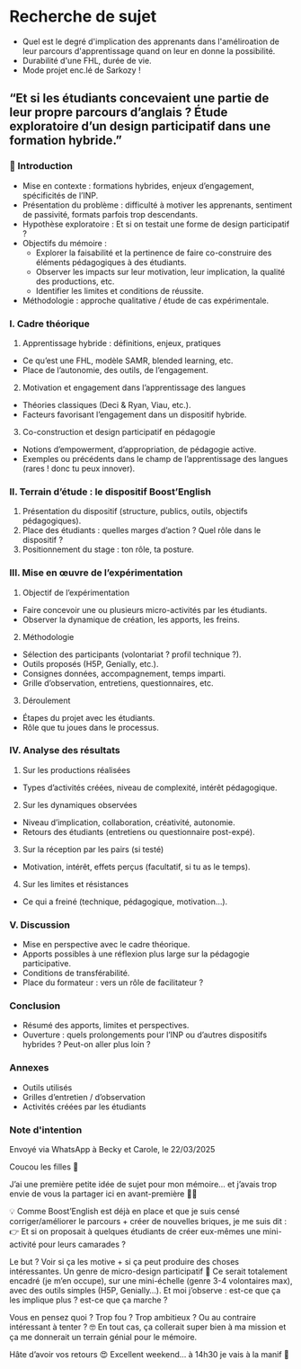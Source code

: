 # Recherche de sujet

- Quel est le degré d'implication des apprenants dans l'améliroation de leur parcours d'apprentissage quand on leur en donne la possibilité.
- Durabilité d'une FHL, durée de vie.
- Mode projet enc.lé de Sarkozy !



## “Et si les étudiants concevaient une partie de leur propre parcours d’anglais ? Étude exploratoire d’un design participatif dans une formation hybride.”

### 📍 Introduction

- Mise en contexte : formations hybrides, enjeux d’engagement, spécificités de l’INP.
- Présentation du problème : difficulté à motiver les apprenants, sentiment de passivité, formats parfois trop descendants.
- Hypothèse exploratoire : Et si on testait une forme de design participatif ?
- Objectifs du mémoire :
  - Explorer la faisabilité et la pertinence de faire co-construire des éléments pédagogiques à des étudiants.
  - Observer les impacts sur leur motivation, leur implication, la qualité des productions, etc.
  - Identifier les limites et conditions de réussite.
- Méthodologie : approche qualitative / étude de cas expérimentale.


### I. Cadre théorique

1. Apprentissage hybride : définitions, enjeux, pratiques
- Ce qu’est une FHL, modèle SAMR, blended learning, etc.
- Place de l’autonomie, des outils, de l’engagement.
2. Motivation et engagement dans l’apprentissage des langues
- Théories classiques (Deci & Ryan, Viau, etc.).
- Facteurs favorisant l’engagement dans un dispositif hybride.
3. Co-construction et design participatif en pédagogie
- Notions d’empowerment, d’appropriation, de pédagogie active.
- Exemples ou précédents dans le champ de l’apprentissage des langues (rares ! donc tu peux innover).


### II. Terrain d’étude : le dispositif Boost’English

1. Présentation du dispositif (structure, publics, outils, objectifs pédagogiques).
2. Place des étudiants : quelles marges d’action ? Quel rôle dans le dispositif ?
3. Positionnement du stage : ton rôle, ta posture.


### III. Mise en œuvre de l’expérimentation

1. Objectif de l’expérimentation
- Faire concevoir une ou plusieurs micro-activités par les étudiants.
- Observer la dynamique de création, les apports, les freins.
2. Méthodologie
- Sélection des participants (volontariat ? profil technique ?).
- Outils proposés (H5P, Genially, etc.).
- Consignes données, accompagnement, temps imparti.
- Grille d’observation, entretiens, questionnaires, etc.
3. Déroulement
- Étapes du projet avec les étudiants.
- Rôle que tu joues dans le processus.


### IV. Analyse des résultats

1. Sur les productions réalisées
- Types d’activités créées, niveau de complexité, intérêt pédagogique.
2. Sur les dynamiques observées
- Niveau d’implication, collaboration, créativité, autonomie.
- Retours des étudiants (entretiens ou questionnaire post-expé).
3. Sur la réception par les pairs (si testé)
- Motivation, intérêt, effets perçus (facultatif, si tu as le temps).
4. Sur les limites et résistances
- Ce qui a freiné (technique, pédagogique, motivation…).


### V. Discussion

- Mise en perspective avec le cadre théorique.
- Apports possibles à une réflexion plus large sur la pédagogie participative.
- Conditions de transférabilité.
- Place du formateur : vers un rôle de facilitateur ?


### Conclusion
- Résumé des apports, limites et perspectives.
- Ouverture : quels prolongements pour l’INP ou d’autres dispositifs hybrides ? Peut-on aller plus loin ?


### Annexes
- Outils utilisés
- Grilles d’entretien / d’observation
- Activités créées par les étudiants



### Note d'intention

Envoyé via WhatsApp à Becky et Carole, le 22/03/2025

Coucou les filles 🌸

J’ai une première petite idée de sujet pour mon mémoire… et j’avais trop envie de vous la partager ici en avant-première 🎁😄

💡 Comme Boost’English est déjà en place et que je suis censé corriger/améliorer le parcours + créer de nouvelles briques, je me suis dit :
👉 Et si on proposait à quelques étudiants de créer eux-mêmes une mini-activité pour leurs camarades ?

Le but ? Voir si ça les motive + si ça peut produire des choses intéressantes. Un genre de micro-design participatif 🌱
Ce serait totalement encadré (je m’en occupe), sur une mini-échelle (genre 3-4 volontaires max), avec des outils simples (H5P, Genially…). Et moi j’observe : est-ce que ça les implique plus ? est-ce que ça marche ?

Vous en pensez quoi ? Trop fou ? Trop ambitieux ? Ou au contraire intéressant à tenter ? 🤓
En tout cas, ça collerait super bien à ma mission et ça me donnerait un terrain génial pour le mémoire.

Hâte d’avoir vos retours 😍
Excellent weekend… à 14h30 je vais à la manif 🤪


